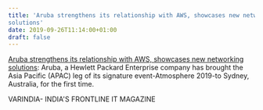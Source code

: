 ```yaml
---
title: 'Aruba strengthens its relationship with AWS, showcases new networking
solutions'
date: 2019-09-26T11:14:00+01:00
draft: false
---
```


[Aruba strengthens its relationship with AWS, showcases new networking solutions](https://varindia.com/news/aruba-strengthens-its-relationship-with-aws-showcases-new-networking-solutions#.XYyPdwkzUUk.blogger): Aruba, a Hewlett Packard Enterprise company has brought the Asia Pacific (APAC) leg of its signature event-Atmosphere 2019-to Sydney, Australia, for the first time.  
  
VARINDIA- INDIA'S FRONTLINE IT MAGAZINE
